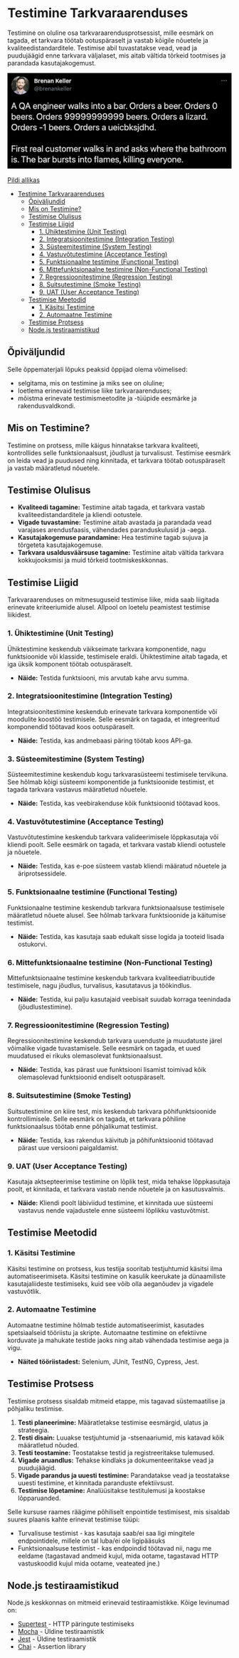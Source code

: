 # Testimine Tarkvaraarenduses

Testimine on oluline osa tarkvaraarendusprotsessist, mille eesmärk on tagada, et tarkvara töötab ootuspäraselt ja vastab kõigile nõuetele ja kvaliteedistandarditele. Testimise abil tuvastatakse vead, vead ja puudujäägid enne tarkvara väljalaset, mis aitab vältida tõrkeid tootmises ja parandada kasutajakogemust.

![Testimine](testing.png)

[Pildi allikas](https://twitter.com/brenankeller/status/1068615953989087232)

- [Testimine Tarkvaraarenduses](#testimine-tarkvaraarenduses)
  - [Õpiväljundid](#õpiväljundid)
  - [Mis on Testimine?](#mis-on-testimine)
  - [Testimise Olulisus](#testimise-olulisus)
  - [Testimise Liigid](#testimise-liigid)
    - [1. Ühiktestimine (Unit Testing)](#1-ühiktestimine-unit-testing)
    - [2. Integratsioonitestimine (Integration Testing)](#2-integratsioonitestimine-integration-testing)
    - [3. Süsteemitestimine (System Testing)](#3-süsteemitestimine-system-testing)
    - [4. Vastuvõtutestimine (Acceptance Testing)](#4-vastuvõtutestimine-acceptance-testing)
    - [5. Funktsionaalne testimine (Functional Testing)](#5-funktsionaalne-testimine-functional-testing)
    - [6. Mittefunktsionaalne testimine (Non-Functional Testing)](#6-mittefunktsionaalne-testimine-non-functional-testing)
    - [7. Regressioonitestimine (Regression Testing)](#7-regressioonitestimine-regression-testing)
    - [8. Suitsutestimine (Smoke Testing)](#8-suitsutestimine-smoke-testing)
    - [9. UAT (User Acceptance Testing)](#9-uat-user-acceptance-testing)
  - [Testimise Meetodid](#testimise-meetodid)
    - [1. Käsitsi Testimine](#1-käsitsi-testimine)
    - [2. Automaatne Testimine](#2-automaatne-testimine)
  - [Testimise Protsess](#testimise-protsess)
  - [Node.js testiraamistikud](#nodejs-testiraamistikud)

## Õpiväljundid

Selle õppematerjali lõpuks peaksid õppijad olema võimelised:

- selgitama, mis on testimine ja miks see on oluline;
- loetlema erinevaid testimise liike tarkvaraarenduses;
- mõistma erinevate testimismeetodite ja -tüüpide eesmärke ja rakendusvaldkondi.

## Mis on Testimine?

Testimine on protsess, mille käigus hinnatakse tarkvara kvaliteeti, kontrollides selle funktsionaalsust, jõudlust ja turvalisust. Testimise eesmärk on leida vead ja puudused ning kinnitada, et tarkvara töötab ootuspäraselt ja vastab määratletud nõuetele.

## Testimise Olulisus

- **Kvaliteedi tagamine:** Testimine aitab tagada, et tarkvara vastab kvaliteedistandarditele ja kliendi ootustele.
- **Vigade tuvastamine:** Testimine aitab avastada ja parandada vead varajases arendusfaasis, vähendades paranduskulusid ja -aega.
- **Kasutajakogemuse parandamine:** Hea testimine tagab sujuva ja tõrgeteta kasutajakogemuse.
- **Tarkvara usaldusväärsuse tagamine:** Testimine aitab vältida tarkvara kokkujooksmisi ja muid tõrkeid tootmiskeskkonnas.

## Testimise Liigid

Tarkvaraarenduses on mitmesuguseid testimise liike, mida saab liigitada erinevate kriteeriumide alusel. Allpool on loetelu peamistest testimise liikidest.

### 1. Ühiktestimine (Unit Testing)

Ühiktestimine keskendub väikseimate tarkvara komponentide, nagu funktsioonide või klasside, testimisele eraldi. Ühiktestimine aitab tagada, et iga üksik komponent töötab ootuspäraselt.

- **Näide:** Testida funktsiooni, mis arvutab kahe arvu summa.

### 2. Integratsioonitestimine (Integration Testing)

Integratsioonitestimine keskendub erinevate tarkvara komponentide või moodulite koostöö testimisele. Selle eesmärk on tagada, et integreeritud komponendid töötavad koos ootuspäraselt.

- **Näide:** Testida, kas andmebaasi päring töötab koos API-ga.

### 3. Süsteemitestimine (System Testing)

Süsteemitestimine keskendub kogu tarkvarasüsteemi testimisele tervikuna. See hõlmab kõigi süsteemi komponentide ja funktsioonide testimist, et tagada tarkvara vastavus määratletud nõuetele.

- **Näide:** Testida, kas veebirakenduse kõik funktsioonid töötavad koos.

### 4. Vastuvõtutestimine (Acceptance Testing)

Vastuvõtutestimine keskendub tarkvara valideerimisele lõppkasutaja või kliendi poolt. Selle eesmärk on tagada, et tarkvara vastab kliendi ootustele ja nõuetele.

- **Näide:** Testida, kas e-poe süsteem vastab kliendi määratud nõuetele ja äriprotsessidele.

### 5. Funktsionaalne testimine (Functional Testing)

Funktsionaalne testimine keskendub tarkvara funktsionaalsuse testimisele määratletud nõuete alusel. See hõlmab tarkvara funktsioonide ja käitumise testimist.

- **Näide:** Testida, kas kasutaja saab edukalt sisse logida ja tooteid lisada ostukorvi.

### 6. Mittefunktsionaalne testimine (Non-Functional Testing)

Mittefunktsionaalne testimine keskendub tarkvara kvaliteediatribuutide testimisele, nagu jõudlus, turvalisus, kasutatavus ja töökindlus.

- **Näide:** Testida, kui palju kasutajaid veebisait suudab korraga teenindada (jõudlustestimine).

### 7. Regressioonitestimine (Regression Testing)

Regressioonitestimine keskendub tarkvara uuenduste ja muudatuste järel võimalike vigade tuvastamisele. Selle eesmärk on tagada, et uued muudatused ei rikuks olemasolevat funktsionaalsust.

- **Näide:** Testida, kas pärast uue funktsiooni lisamist toimivad kõik olemasolevad funktsioonid endiselt ootuspäraselt.

### 8. Suitsutestimine (Smoke Testing)

Suitsutestimine on kiire test, mis keskendub tarkvara põhifunktsioonide kontrollimisele. Selle eesmärk on tagada, et tarkvara põhiline funktsionaalsus töötab enne põhjalikumat testimist.

- **Näide:** Testida, kas rakendus käivitub ja põhifunktsioonid töötavad pärast uue versiooni paigaldamist.

### 9. UAT (User Acceptance Testing)

Kasutaja aktsepteerimise testimine on lõplik test, mida tehakse lõppkasutaja poolt, et kinnitada, et tarkvara vastab nende nõuetele ja on kasutusvalmis.

- **Näide:** Kliendi poolt läbiviidud testimine, et kinnitada uue süsteemi vastavus nende vajadustele enne süsteemi lõplikku vastuvõtmist.

## Testimise Meetodid

### 1. Käsitsi Testimine

Käsitsi testimine on protsess, kus testija sooritab testjuhtumid käsitsi ilma automatiseerimiseta. Käsitsi testimine on kasulik keerukate ja dünaamiliste kasutajaliideste testimiseks, kuid see võib olla aeganõudev ja vigadele vastuvõtlik.

### 2. Automaatne Testimine

Automaatne testimine hõlmab testide automatiseerimist, kasutades spetsiaalseid tööriistu ja skripte. Automaatne testimine on efektiivne korduvate ja mahukate testide jaoks ning aitab vähendada testimise aega ja vigu.

- **Näited tööriistadest:** Selenium, JUnit, TestNG, Cypress, Jest.

## Testimise Protsess

Testimise protsess sisaldab mitmeid etappe, mis tagavad süstemaatilise ja põhjaliku testimise.

1. **Testi planeerimine:** Määratletakse testimise eesmärgid, ulatus ja strateegia.
2. **Testi disain:** Luuakse testjuhtumid ja -stsenaariumid, mis katavad kõik määratletud nõuded.
3. **Testi teostamine:** Teostatakse testid ja registreeritakse tulemused.
4. **Vigade aruandlus:** Tehakse kindlaks ja dokumenteeritakse vead ja puudujäägid.
5. **Vigade parandus ja uuesti testimine:** Parandatakse vead ja teostatakse uuesti testimine, et kinnitada paranduste efektiivsust.
6. **Testimise lõpetamine:** Analüüsitakse testitulemusi ja koostakse lõpparuanded.

Selle kursuse raames räägime põhiliselt enpointide testimisest, mis sisaldab suures plaanis kahte erinevat testimise tüüpi:

- Turvalisuse testimist - kas kasutaja saab/ei saa ligi mingitele endpointidele, millele on tal luba/ei ole ligipääsuks
- Funktsionaalsuse testimist - kas endpoindid töötavad nii, nagu me eeldame (tagastavad andmeid kujul, mida ootame, tagastavad HTTP vastuskoodid kujul mida ootame, veateated jne.)

## Node.js testiraamistikud

Node.js keskkonnas on mitmeid erinevaid testiraamistikke. Kõige levinumad on:

- [Supertest](../supertest/README.md) - HTTP päringute testimiseks
- [Mocha](../mocha/README.md) - Üldine testiraamistik
- [Jest](https://jestjs.io/) - Üldine testiraamistik
- [Chai](../chai/README.md) - Assertion library
